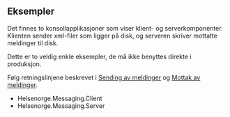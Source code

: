 ## Eksempler
Det finnes to konsollapplikasjoner som viser klient- og serverkomponenter. 
Klienten sender xml-filer som ligger på disk, og serveren skriver mottatte meldinger til disk.

Dette er to veldig enkle eksempler, de må ikke benyttes direkte i produksjon.

Følg retningslinjene beskrevet i [Sending av meldinger](SendeMeldinger.md)
og [Mottak av meldinger](MottaMeldinger.md).

- Helsenorge.Messaging.Client
- Helsenorge.Messaging.Server
